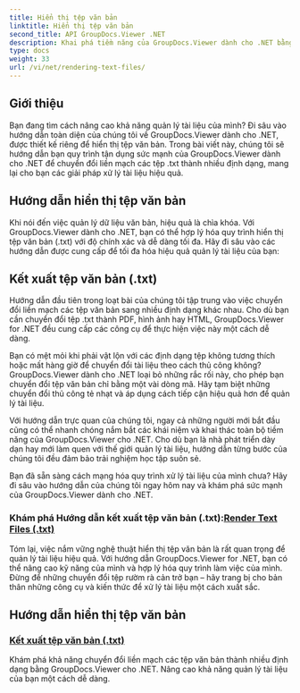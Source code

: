 ```yaml
---
title: Hiển thị tệp văn bản
linktitle: Hiển thị tệp văn bản
second_title: API GroupDocs.Viewer .NET
description: Khai phá tiềm năng của GroupDocs.Viewer dành cho .NET bằng các hướng dẫn về cách hiển thị tệp văn bản. Chuyển đổi tệp .txt thành nhiều định dạng khác nhau để quản lý tài liệu nâng cao.
type: docs
weight: 33
url: /vi/net/rendering-text-files/
---
```

## Giới thiệu

Bạn đang tìm cách nâng cao khả năng quản lý tài liệu của mình? Đi sâu vào hướng dẫn toàn diện của chúng tôi về GroupDocs.Viewer dành cho .NET, được thiết kế riêng để hiển thị tệp văn bản. Trong bài viết này, chúng tôi sẽ hướng dẫn bạn quy trình tận dụng sức mạnh của GroupDocs.Viewer dành cho .NET để chuyển đổi liền mạch các tệp .txt thành nhiều định dạng, mang lại cho bạn các giải pháp xử lý tài liệu hiệu quả.

## Hướng dẫn hiển thị tệp văn bản

Khi nói đến việc quản lý dữ liệu văn bản, hiệu quả là chìa khóa. Với GroupDocs.Viewer dành cho .NET, bạn có thể hợp lý hóa quy trình hiển thị tệp văn bản (.txt) với độ chính xác và dễ dàng tối đa. Hãy đi sâu vào các hướng dẫn được cung cấp để tối đa hóa hiệu quả quản lý tài liệu của bạn:

## Kết xuất tệp văn bản (.txt)

Hướng dẫn đầu tiên trong loạt bài của chúng tôi tập trung vào việc chuyển đổi liền mạch các tệp văn bản sang nhiều định dạng khác nhau. Cho dù bạn cần chuyển đổi tệp .txt thành PDF, hình ảnh hay HTML, GroupDocs.Viewer for .NET đều cung cấp các công cụ để thực hiện việc này một cách dễ dàng. 

Bạn có mệt mỏi khi phải vật lộn với các định dạng tệp không tương thích hoặc mất hàng giờ để chuyển đổi tài liệu theo cách thủ công không? GroupDocs.Viewer dành cho .NET loại bỏ những rắc rối này, cho phép bạn chuyển đổi tệp văn bản chỉ bằng một vài dòng mã. Hãy tạm biệt những chuyển đổi thủ công tẻ nhạt và áp dụng cách tiếp cận hiệu quả hơn để quản lý tài liệu.

Với hướng dẫn trực quan của chúng tôi, ngay cả những người mới bắt đầu cũng có thể nhanh chóng nắm bắt các khái niệm và khai thác toàn bộ tiềm năng của GroupDocs.Viewer cho .NET. Cho dù bạn là nhà phát triển dày dạn hay mới làm quen với thế giới quản lý tài liệu, hướng dẫn từng bước của chúng tôi đều đảm bảo trải nghiệm học tập suôn sẻ.

Bạn đã sẵn sàng cách mạng hóa quy trình xử lý tài liệu của mình chưa? Hãy đi sâu vào hướng dẫn của chúng tôi ngay hôm nay và khám phá sức mạnh của GroupDocs.Viewer dành cho .NET.

###  Khám phá Hướng dẫn kết xuất tệp văn bản (.txt):[Render Text Files (.txt)](./render-txt/)

Tóm lại, việc nắm vững nghệ thuật hiển thị tệp văn bản là rất quan trọng để quản lý tài liệu hiệu quả. Với hướng dẫn GroupDocs.Viewer for .NET, bạn có thể nâng cao kỹ năng của mình và hợp lý hóa quy trình làm việc của mình. Đừng để những chuyển đổi tệp rườm rà cản trở bạn – hãy trang bị cho bản thân những công cụ và kiến thức để xử lý tài liệu một cách xuất sắc.
## Hướng dẫn hiển thị tệp văn bản
### [Kết xuất tệp văn bản (.txt)](./render-txt/)
Khám phá khả năng chuyển đổi liền mạch các tệp văn bản thành nhiều định dạng bằng GroupDocs.Viewer cho .NET. Nâng cao khả năng quản lý tài liệu của bạn một cách dễ dàng.